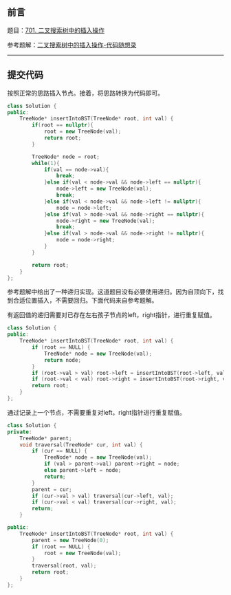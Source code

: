 ## 前言

题目：[701. 二叉搜索树中的插入操作](https://leetcode-cn.com/problems/insert-into-a-binary-search-tree/)

参考题解：[二叉搜索树中的插入操作-代码随想录](https://github.com/youngyangyang04/leetcode-master/blob/master/problems/0701.%E4%BA%8C%E5%8F%89%E6%90%9C%E7%B4%A2%E6%A0%91%E4%B8%AD%E7%9A%84%E6%8F%92%E5%85%A5%E6%93%8D%E4%BD%9C.md)

---

## 提交代码

按照正常的思路插入节点。接着，将思路转换为代码即可。

```c++
class Solution {
public:
    TreeNode* insertIntoBST(TreeNode* root, int val) {
        if(root == nullptr){
            root = new TreeNode(val);
            return root;
        }

        TreeNode* node = root;
        while(1){
            if(val == node->val){
                break;
            }else if(val < node->val && node->left == nullptr){
                node->left = new TreeNode(val);
                break;
            }else if(val < node->val && node->left != nullptr){
                node = node->left;
            }else if(val > node->val && node->right == nullptr){
                node->right = new TreeNode(val);
                break;
            }else if(val > node->val && node->right != nullptr){
                node = node->right;
            }
        }

        return root;
    }
};
```

参考题解中给出了一种递归实现。这道题目没有必要使用递归。因为自顶向下，找到合适位置插入，不需要回归。下面代码来自参考题解。

有返回值的递归需要对已存在左右孩子节点的left，right指针，进行重复赋值。

```c++
class Solution {
public:
    TreeNode* insertIntoBST(TreeNode* root, int val) {
        if (root == NULL) {
            TreeNode* node = new TreeNode(val);
            return node;
        }
        if (root->val > val) root->left = insertIntoBST(root->left, val);
        if (root->val < val) root->right = insertIntoBST(root->right, val);
        return root;
    }
};
```

通过记录上一个节点，不需要重复对left，right指针进行重复赋值。

```c++
class Solution {
private:
    TreeNode* parent;
    void traversal(TreeNode* cur, int val) {
        if (cur == NULL) {
            TreeNode* node = new TreeNode(val);
            if (val > parent->val) parent->right = node;
            else parent->left = node;
            return;
        }
        parent = cur;
        if (cur->val > val) traversal(cur->left, val);
        if (cur->val < val) traversal(cur->right, val);
        return;
    }

public:
    TreeNode* insertIntoBST(TreeNode* root, int val) {
        parent = new TreeNode(0);
        if (root == NULL) {
            root = new TreeNode(val);
        }
        traversal(root, val);
        return root;
    }
};
```